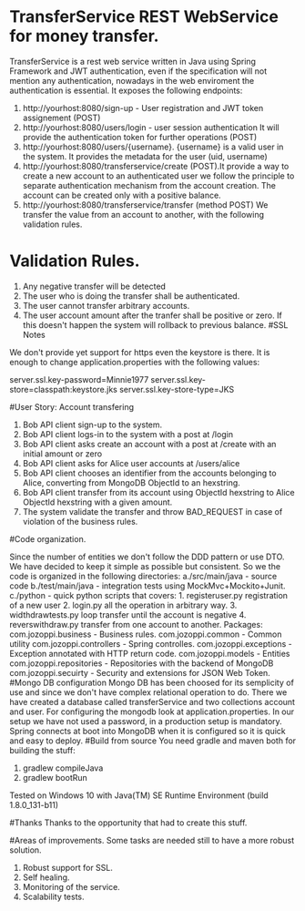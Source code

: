 # TransferService REST WebService for money transfer.
TransferService is a rest web service 
written in Java using Spring Framework and JWT 
authentication, even if the specification 
will not mention any authentication, nowadays 
in the web enviroment the authentication is 
essential.
It exposes the following endpoints:
1. http://yourhost:8080/sign-up - User registration and 
JWT token assignement (POST)
2. http://yourhost:8080/users/login - user session authentication
It will provide the authentication token for further operations (POST)
3. http://yourhost:8080/users/{username}. 
{username} is a valid user in the system. 
It provides the metadata for the user (uid, username) 
4. http://yourhost:8080/transferservice/create 
(POST).It provide a way to create a new account to an authenticated user
we follow the principle to separate authentication mechanism 
from the account creation. The account can be created only 
with a positive balance.
5.  http://yourhost:8080/transferservice/transfer (method POST)
We transfer the value from an account to another, with 
the following validation rules. 
# Validation Rules.
1. Any negative transfer will be detected
2. The user who is doing the transfer shall be authenticated.
3. The user cannot transfer arbitrary accounts.
4. The user account amount after the tranfer shall be positive or zero.
If this doesn't happen the system will rollback to previous balance.
#SSL Notes

We don't provide yet support for https even the keystore is there.
It is enough to change application.properties with the following values:

server.ssl.key-password=Minnie1977 
server.ssl.key-store=classpath:keystore.jks
server.ssl.key-store-type=JKS

#User Story: Account transfering
1. Bob API client sign-up to the system.
2. Bob API client logs-in to the system with a post at /login
3. Bob API client asks create an account with a post at /create with an initial amount 
or zero
4. Bob API client asks for Alice user accounts at /users/alice
5. Bob API client chooses an identifier from the accounts belonging to Alice,
converting from MongoDB ObjectId to an hexstring.
6. Bob API client transfer from its account using ObjectId hexstring to Alice 
ObjectId hexstring with a given amount. 
7. The system validate the transfer and throw BAD_REQUEST in case of violation 
of the business rules.

#Code organization.

Since the number of entities we don't follow the DDD pattern or use DTO.
We have decided to keep it simple as possible but consistent. So we the code is 
organized in the following directories:
a./src/main/java  - source code
b./test/main/java - integration tests using MockMvc+Mockito+Junit.
c./python - quick python scripts that covers:
           1. registeruser.py registration of a new user
           2. login.py all the operation in arbitrary way.
           3. widthdrawtests.py loop transfer until the account is negative
           4. reverswithdraw.py transfer from one account to another.
 Packages:
 com.jozoppi.business - Business rules.
 com.jozoppi.common - Common utility
 com.jozoppi.controllers - Spring controlles.
 com.jozoppi.exceptions  - Exception annotated with HTTP return code.
 com.jozoppi.models  - Entities
 com.jozoppi.repositories - Repositories with the backend of MongoDB
 com.jozoppi.secuirty - Security and extensions for JSON Web Token.
 #Mongo DB configuration
 Mongo DB has been choosed for its semplicity of use and since 
 we don't have complex relational operation to do. 
 There we have created a database called transferService and two collections
 account and user. For configuring the mongodb look at application.properties.
 In our setup we have not used a password, in a production setup is mandatory.
 Spring connects at boot into MongoDB when it is configured so it is quick and 
 easy to deploy.
#Build from source
You need gradle and maven both for building the stuff:
1. gradlew compileJava
2. gradlew bootRun

Tested on Windows 10 with 
Java(TM) SE Runtime Environment (build 1.8.0_131-b11)

#Thanks 
 Thanks to the opportunity that had to create this stuff.
 
#Areas of improvements.
Some tasks are needed still to have a more robust solution.
1. Robust support for SSL.
2. Self healing. 
3. Monitoring of the service.
4. Scalability tests.

